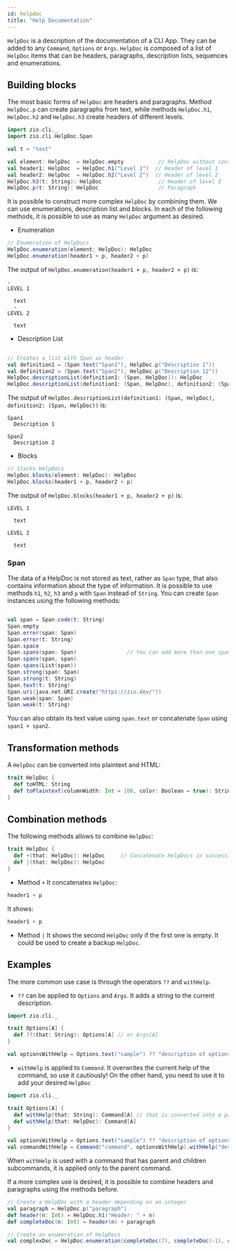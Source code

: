 ```yaml
---
id: helpdoc
title: "Help Documentation"
---
```

`HelpDoc` is a description of the documentation of a CLI App. They can be added to any `Command`, `Options` or `Args`.
`HelpDoc` is composed of a list of `HelpDoc` items that can be headers, paragraphs, description lists, sequences and enumerations.

## Building blocks
The most basic forms of `HelpDoc` are headers and paragraphs. Method `HelpDoc.p` can create paragraphs from text, while methods `HelpDoc.h1`, `HelpDoc.h2` and `HelpDoc.h3` create headers of different levels.

```scala mdoc:silent
import zio.cli._
import zio.cli.HelpDoc.Span

val t = "text"

val element: HelpDoc  = HelpDoc.empty           // HelpDoc without content
val header1: HelpDoc  = HelpDoc.h1("Level 1")  // Header of level 1
val header2: HelpDoc  = HelpDoc.h2("Level 2")  // Header of level 2
HelpDoc.h3(t: String): HelpDoc                  // Header of level 3
HelpDoc.p(t: String): HelpDoc                   // Paragraph
```

It is possible to construct more complex `HelpDoc` by combining them. We can use enumerations, description list and blocks. In each of the following methods, it is possible to use as many `HelpDoc` argument as desired.
- Enumeration
```scala mdoc:silent
// Enumeration of HelpDocs
HelpDoc.enumeration(element: HelpDoc): HelpDoc
HelpDoc.enumeration(header1 + p, header2 + p)

```
The output of `HelpDoc.enumeration(header1 + p, header2 + p)` is:
```
- 
LEVEL 1

  text
  -
LEVEL 2

  text
```

- Description List
```scala mdoc:silent
  
// Creates a list with Span as header
val definition1 = (Span.text("Span1"), HelpDoc.p("Description 1"))
val definition2 = (Span.text("Span2"), HelpDoc.p("Description 12"))
HelpDoc.descriptionList(definition1: (Span, HelpDoc)): HelpDoc
HelpDoc.descriptionList(definition1: (Span, HelpDoc), definition2: (Span, HelpDoc))

```
The output of `HelpDoc.descriptionList(definition1: (Span, HelpDoc), definition2: (Span, HelpDoc))` is:
```
Span1
  Description 1

Span2
  Description 2
```

- Blocks
```scala mdoc:silent
// Stacks HelpDocs
HelpDoc.blocks(element: HelpDoc): HelpDoc
HelpDoc.blocks(header1 + p, header2 + p)

```
The output of `HelpDoc.blocks(header1 + p, header2 + p)` is:
```
LEVEL 1

  text

LEVEL 2

  text
```

### Span
The data of a HelpDoc is not stored as text, rather as `Span` type, that also contains information about the type of information. It is possible to use methods `h1`, `h2`, `h3` and `p` with `Span` instead of `String`. You can create `Span` instances using the following methods:
```scala mdoc:silent

val span = Span.code(t: String)
Span.empty
Span.error(span: Span)
Span.error(t: String)
Span.space
Span.spans(span: Span)                // You can add more than one span
Span.spans(span, span)
Span.spans(List(span))
Span.strong(span: Span)
Span.strong(t: String)
Span.text(t: String)
Span.uri(java.net.URI.create("https://zio.dev/"))
Span.weak(span: Span)
Span.weak(t: String)
```
You can also obtain its text value using `span.text` or concatenate `Span` using `span1 + span2`.

## Transformation methods
A `HelpDoc` can be converted into plaintext and HTML:
```scala mdoc:silent:reset
trait HelpDoc {
  def toHTML: String
  def toPlaintext(columnWidth: Int = 100, color: Boolean = true): String
}
```

## Combination methods
The following methods allows to combine `HelpDoc`:
```scala mdoc:silent:reset
trait HelpDoc {
  def +(that: HelpDoc): HelpDoc     // Concatenate HelpDocs in successive levels
  def |(that: HelpDoc): HelpDoc
}
```
- Method `+`
It concatenates `HelpDoc`:
```scala mdoc:silent
header1 + p
```
It shows:
```scala mdoc:silent
header1 + p
```

- Method `|`
It shows the second `HelpDoc` only if the first one is empty. It could be used to create a backup `HelpDoc`.


## Examples
The more common use case is through the operators `??` and `withHelp`.
- `??` can be applied to `Options` and `Args`. It adds a string to the current description.
```scala mdoc:silent:reset
import zio.cli._

trait Options[A] {
  def ??(that: String): Options[A] // or Args[A]
}

val optionsWithHelp = Options.text("sample") ?? "description of options"
```

- `withHelp` is applied to `Command`. It overwrites the current help of the command, so use it cautiously! On the other hand, you need to use it to add your desired `HelpDoc`
```scala mdoc:silent:reset
import zio.cli._

trait Options[A] {
  def withHelp(that: String): Command[A] // that is converted into a paragraph
  def withHelp(that: HelpDoc): Command[A]
}

val optionsWithHelp = Options.text("sample") ?? "description of options"
val commandWithHelp = Command("command", optionsWithHelp).withHelp("description of command")
```
When `withHelp` is used with a command that has parent and children subcommands, it is applied only to the parent command.

If a more complex use is desired, it is possible to combine headers and paragraphs using the methods before.
```scala mdoc:silent
// Create a HelpDoc with a header depending on an integer
val paragraph = HelpDoc.p("paragraph")
def header(n: Int) = HelpDoc.h1("Header: " + n)
def completeDoc(n: Int) = header(n) + paragraph

// Create an enumeration of HelpDocs
val complexDoc = HelpDoc.enumeration(completeDoc(7), completeDoc(-1), completeDoc(3))
```


